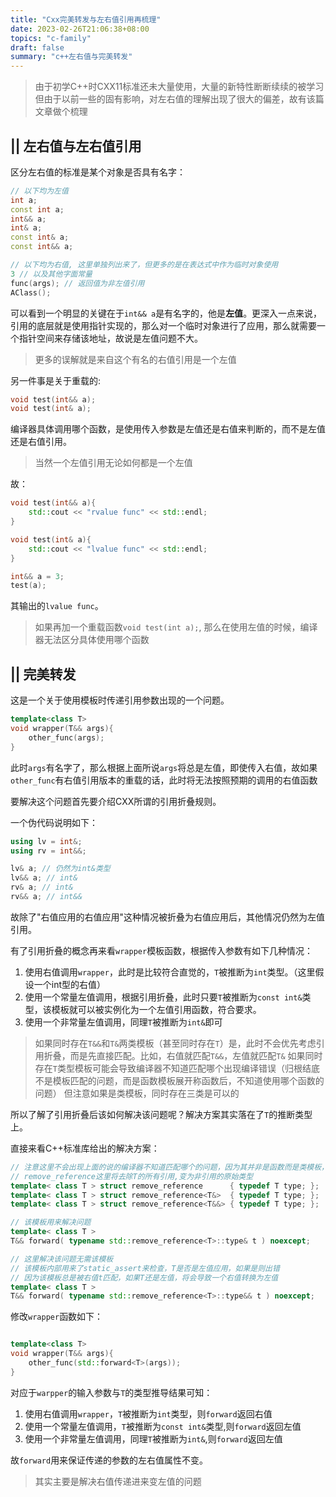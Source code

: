 ```yaml
---
title: "Cxx完美转发与左右值引用再梳理"
date: 2023-02-26T21:06:38+08:00
topics: "c-family"
draft: false
summary: "c++左右值与完美转发"
---
```


> 由于初学C++时CXX11标准还未大量使用，大量的新特性断断续续的被学习
> 但由于以前一些的固有影响，对左右值的理解出现了很大的偏差，故有该篇文章做个梳理

## || 左右值与左右值引用

区分左右值的标准是某个对象是否具有名字：

```cpp
// 以下均为左值
int a;
const int a;
int&& a;
int& a;
const int& a;
const int&& a;

// 以下均为右值, 这里单独列出来了，但更多的是在表达式中作为临时对象使用
3 // 以及其他字面常量
func(args); // 返回值为非左值引用
AClass();

```

可以看到一个明显的关键在于`int&& a`是有名字的，他是**左值**。更深入一点来说，引用的底层就是使用指针实现的，那么对一个临时对象进行了应用，那么就需要一个指针空间来存储该地址，故说是左值问题不大。

> 更多的误解就是来自这个有名的右值引用是一个左值

另一件事是关于重载的:

```cpp
void test(int&& a);
void test(int& a);
```

编译器具体调用哪个函数，是使用传入参数是左值还是右值来判断的，而不是左值还是右值引用。
> 当然一个左值引用无论如何都是一个左值

故：
```cpp
void test(int&& a){
    std::cout << "rvalue func" << std::endl;
}

void test(int& a){
    std::cout << "lvalue func" << std::endl;
}

int&& a = 3;
test(a);
```
其输出的`lvalue func`。

> 如果再加一个重载函数`void test(int a);`, 那么在使用左值的时候，编译器无法区分具体使用哪个函数

## || 完美转发

这是一个关于使用模板时传递引用参数出现的一个问题。

```cpp
template<class T>
void wrapper(T&& args){
    other_func(args);
}
```

此时`args`有名字了，那么根据上面所说`args`将总是左值，即使传入右值，故如果`other_func`有右值引用版本的重载的话，此时将无法按照预期的调用的右值函数

要解决这个问题首先要介绍CXX所谓的引用折叠规则。

一个伪代码说明如下：

```cpp
using lv = int&;
using rv = int&&;

lv& a; // 仍然为int&类型
lv&& a; // int&
rv& a; // int&
rv&& a; // int&&
```

故除了"右值应用的右值应用"这种情况被折叠为右值应用后，其他情况仍然为左值引用。

有了引用折叠的概念再来看`wrapper`模板函数，根据传入参数有如下几种情况：

1. 使用右值调用`wrapper`，此时是比较符合直觉的，`T`被推断为`int`类型。（这里假设一个int型的右值）
2. 使用一个常量左值调用，根据引用折叠，此时只要`T`被推断为`const int&`类型，该模板就可以被实例化为一个左值引用函数，符合要求。
3. 使用一个非常量左值调用，同理`T`被推断为`int&`即可

> 如果同时存在`T&&`和`T&`两类模板（甚至同时存在`T`）是，此时不会优先考虑引用折叠，而是先直接匹配。比如，右值就匹配`T&&`，左值就匹配`T&`
> 如果同时存在`T`类型模板可能会导致编译器不知道匹配哪个出现编译错误（归根结底不是模板匹配的问题，而是函数模板展开称函数后，不知道使用哪个函数的问题）
> 但注意如果是类模板，同时存在三类是可以的

所以了解了引用折叠后该如何解决该问题呢？解决方案其实落在了`T`的推断类型上。

直接来看C++标准库给出的解决方案：

```cpp
// 注意这里不会出现上面的说的编译器不知道匹配哪个的问题，因为其并非是函数而是类模板，直接按对最佳匹配实例化即可
// remove_reference这里将去除T的所有引用,变为非引用的原始类型
template< class T > struct remove_reference      { typedef T type; };
template< class T > struct remove_reference<T&>  { typedef T type; };
template< class T > struct remove_reference<T&&> { typedef T type; };

// 该模板用来解决问题
template< class T >
T&& forward( typename std::remove_reference<T>::type& t ) noexcept;

// 这里解决该问题无需该模板
// 该模板内部用来了static_assert来检查，T是否是左值应用，如果是则出错
// 因为该模板总是被右值t匹配，如果T还是左值，将会导致一个右值转换为左值
template< class T >
T&& forward( typename std::remove_reference<T>::type&& t ) noexcept;
```

修改`wrapper`函数如下：

```cpp

template<class T>
void wrapper(T&& args){
    other_func(std::forward<T>(args));
}
```

对应于`warpper`的输入参数与`T`的类型推导结果可知：

1. 使用右值调用`wrapper`，`T`被推断为`int`类型，则`forward`返回右值
2. 使用一个常量左值调用，`T`被推断为`const int&`类型,则`forward`返回左值
3. 使用一个非常量左值调用，同理`T`被推断为`int&`,则`forward`返回左值

故`forward`用来保证传递的参数的左右值属性不变。
> 其实主要是解决右值传递进来变左值的问题
